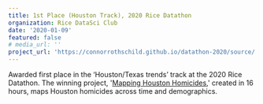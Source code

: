 ```yaml
---
title: 1st Place (Houston Track), 2020 Rice Datathon
organization: Rice DataSci Club
date: '2020-01-09'
featured: false
# media_url: ''
project_url: 'https://connorrothschild.github.io/datathon-2020/source/'
---
```


Awarded first place in the ‘Houston/Texas trends’ track at the 2020 Rice Datathon. The winning project, '[Mapping Houston Homicides](https://connorrothschild.github.io/datathon-2020/source/),' created in 16 hours, maps Houston homicides across time and demographics.
